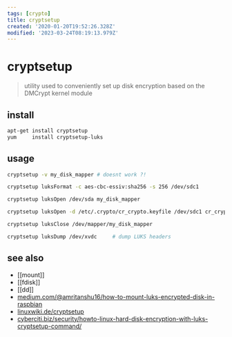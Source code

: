 ```yaml
---
tags: [crypto]
title: cryptsetup
created: '2020-01-20T19:52:26.328Z'
modified: '2023-03-24T08:19:13.979Z'
---
```


# cryptsetup

> utility used to conveniently set up disk encryption based on the DMCrypt kernel module

## install

```sh
apt-get install cryptsetup
yum     install cryptsetup-luks
```

## usage

```sh
cryptsetup -v my_disk_mapper # doesnt work ?!

cryptsetup luksFormat -c aes-cbc-essiv:sha256 -s 256 /dev/sdc1

cryptsetup luksOpen /dev/sda my_disk_mapper

cryptsetup luksOpen -d /etc/.crypto/cr_crypto.keyfile /dev/sdc1 cr_crypto   # use keyfile

cryptsetup luksClose /dev/mapper/my_disk_mapper

cryptsetup luksDump /dev/xvdc     # dump LUKS headers
```

## see also

- [[mount]]
- [[fdisk]]
- [[dd]]
- [medium.com/@amritanshu16/how-to-mount-luks-encrypted-disk-in-raspbian](https://medium.com/@amritanshu16/how-to-mount-luks-encrypted-disk-in-raspbian-821b0a56c18e)
- [linuxwiki.de/cryptsetup](https://linuxwiki.de/cryptsetup)
- [cyberciti.biz/security/howto-linux-hard-disk-encryption-with-luks-cryptsetup-command/](https://www.cyberciti.biz/security/howto-linux-hard-disk-encryption-with-luks-cryptsetup-command/)
